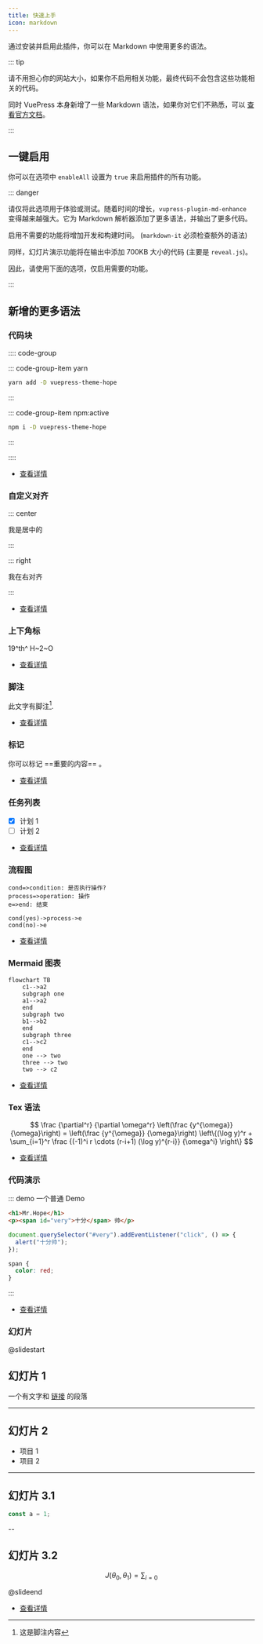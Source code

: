 ```yaml
---
title: 快速上手
icon: markdown
---
```


通过安装并启用此插件，你可以在 Markdown 中使用更多的语法。

::: tip

请不用担心你的网站大小，如果你不启用相关功能，最终代码不会包含这些功能相关的代码。

同时 VuePress 本身新增了一些 Markdown 语法，如果你对它们不熟悉，可以 [查看官方文档](https://v1.vuepress.vuejs.org/zh/guide/markdown.html)。

:::

## 一键启用

你可以在选项中 `enableAll` 设置为 `true` 来启用插件的所有功能。

::: danger

请仅将此选项用于体验或测试。随着时间的增长，`vupress-plugin-md-enhance` 变得越来越强大。它为 Markdown 解析器添加了更多语法，并输出了更多代码。

启用不需要的功能将增加开发和构建时间。 (`markdown-it` 必须检查额外的语法)

同样，幻灯片演示功能将在输出中添加 700KB 大小的代码 (主要是 `reveal.js`)。

因此，请使用下面的选项，仅启用需要的功能。

:::

## 新增的更多语法

### 代码块

:::: code-group

::: code-group-item yarn

```bash
yarn add -D vuepress-theme-hope
```

:::

::: code-group-item npm:active

```bash
npm i -D vuepress-theme-hope
```

:::

::::

- [查看详情](code-group.md)

### 自定义对齐

::: center

我是居中的

:::

::: right

我在右对齐

:::

- [查看详情](align.md)

### 上下角标

19^th^ H~2~O

- [查看详情](sup-sub.md)

### 脚注

此文字有脚注[^first].

[^first]: 这是脚注内容

- [查看详情](footnote.md)

### 标记

你可以标记 ==重要的内容== 。

- [查看详情](mark.md)

### 任务列表

- [x] 计划 1
- [ ] 计划 2

- [查看详情](tasklist.md)

### 流程图

```flow
cond=>condition: 是否执行操作?
process=>operation: 操作
e=>end: 结束

cond(yes)->process->e
cond(no)->e
```

- [查看详情](flowchart.md)

### Mermaid 图表

```mermaid
flowchart TB
    c1-->a2
    subgraph one
    a1-->a2
    end
    subgraph two
    b1-->b2
    end
    subgraph three
    c1-->c2
    end
    one --> two
    three --> two
    two --> c2
```

- [查看详情](mermaid.md)

### Tex 语法

$$
\frac {\partial^r} {\partial \omega^r} \left(\frac {y^{\omega}} {\omega}\right)
= \left(\frac {y^{\omega}} {\omega}\right) \left\{(\log y)^r + \sum_{i=1}^r \frac {(-1)^i r \cdots (r-i+1) (\log y)^{r-i}} {\omega^i} \right\}
$$

- [查看详情](tex.md)

### 代码演示

::: demo 一个普通 Demo

```html
<h1>Mr.Hope</h1>
<p><span id="very">十分</span> 帅</p>
```

```js
document.querySelector("#very").addEventListener("click", () => {
  alert("十分帅");
});
```

```css
span {
  color: red;
}
```

:::

- [查看详情](demo/readme.md)

### 幻灯片

@slidestart

## 幻灯片 1

一个有文字和 [链接](https://mrhope.site) 的段落

---

## 幻灯片 2

- 项目 1
- 项目 2

---

## 幻灯片 3.1

```js
const a = 1;
```

--

## 幻灯片 3.2

$$
J(\theta_0,\theta_1) = \sum_{i=0}
$$

@slideend

- [查看详情](presentation/readme.md)
